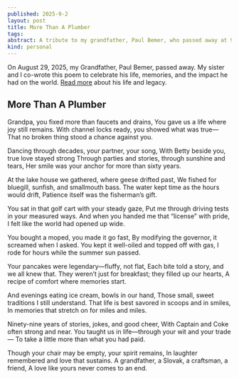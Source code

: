 ```yaml
---
published: 2025-9-2
layout: post
title: More Than A Plumber
tags:
abstract: A tribute to my grandfather, Paul Bemer, who passed away at 99. Through a poem co-written with my sister, we remember his craft, his love, and the joyful traditions that shaped our lives.
kind: personal
---
```

On August 29, 2025, my Grandfather, Paul Bemer, passed away. My sister and I co-wrote this poem to celebrate his life, memories, and the impact he had on the world. [Read more](https://www.tributearchive.com/obituaries/44754750/paul-john-bemer) about his life and legacy.

## More Than A Plumber

Grandpa, you fixed more than faucets and drains,
You gave us a life where joy still remains.
With channel locks ready, you showed what was true—
That no broken thing stood a chance against you.

Dancing through decades, your partner, your song,
With Betty beside you, true love stayed strong
Through parties and stories, through sunshine and tears,
Her smile was your anchor for more than sixty years.

At the lake house we gathered, where geese drifted past,
We fished for bluegill, sunfish, and smallmouth bass.
The water kept time as the hours would drift,
Patience itself was the fisherman’s gift.

You sat in that golf cart with your steady gaze,
Put me through driving tests in your measured ways.
And when you handed me that “license” with pride,
I felt like the world had opened up wide.

You bought a moped, you made it go fast,
By modifying the governor, it screamed when I asked.
You kept it well-oiled and topped off with gas,
I rode for hours while the summer sun passed.

Your pancakes were legendary—fluffy, not flat,
Each bite told a story, and we all knew that.
They weren’t just for breakfast; they filled up our hearts,
A recipe of comfort where memories start.

And evenings eating ice cream, bowls in our hand,
Those small, sweet traditions I still understand.
That life is best savored in scoops and in smiles,
In memories that stretch on for miles and miles.

Ninety-nine years of stories, jokes, and good cheer,
With Captain and Coke often strong and near.
You taught us in life—through your wit and your trade—
To take a little more than what you had paid.

Though your chair may be empty, your spirit remains,
In laughter remembered and love that sustains.
A grandfather, a Slovak, a craftsman, a friend,
A love like yours never comes to an end.
